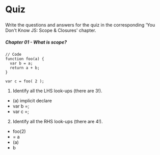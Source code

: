 # Quiz
### 

Write the questions and answers for the quiz in the corresponding 'You Don't Know JS: Scope & Closures' chapter.

##### Chapter 01 - What is scope? 

````
// Code
function foo(a) {
  var b = a;
  return a + b;
}

var c = foo( 2 );
````
1. Identify all the LHS look-ups (there are 3!).

- (a) implicit declare 
- var b =; 
- var c =;

2. Identify all the RHS look-ups (there are 4!).

- foo(2)
- = a
- (a)
- b

